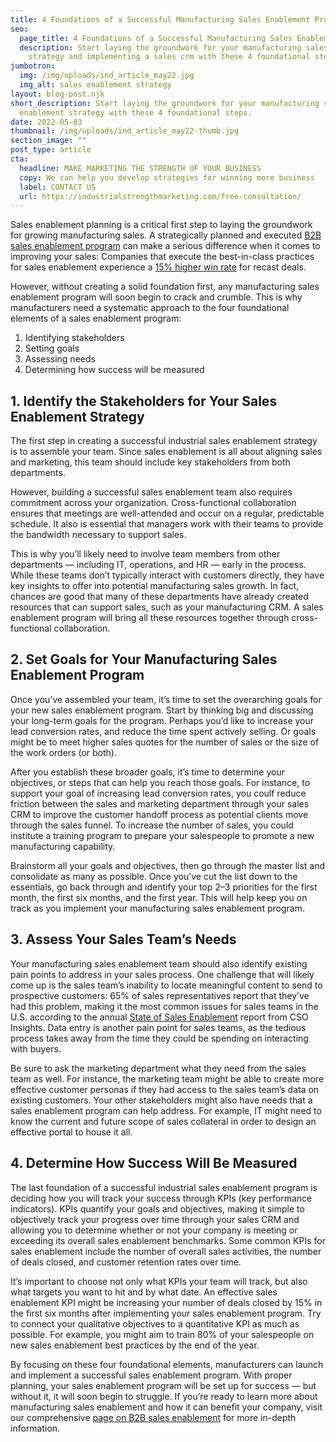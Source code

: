 ```yaml
---
title: 4 Foundations of a Successful Manufacturing Sales Enablement Program
seo:
  page_title: 4 Foundations of a Successful Manufacturing Sales Enablement Program
  description: Start laying the groundwork for your manufacturing sales enablement
    strategy and implementing a sales crm with these 4 foundational steps.
jumbotron:
  img: /img/uploads/ind_article_may22.jpg
  img_alt: sales enablement strategy
layout: blog-post.njk
short_description: Start laying the groundwork for your manufacturing sales
  enablement strategy with these 4 foundational steps.
date: 2022-05-03
thumbnail: /img/uploads/ind_article_may22-thumb.jpg
section_image: ""
post_type: article
cta:
  headline: MAKE MARKETING THE STRENGTH OF YOUR BUSINESS
  copy: We can help you develop strategies for winning more business
  label: CONTACT US
  url: https://industrialstrengthmarketing.com/free-consultation/
---
```

Sales enablement planning is a critical first step to laying the groundwork for growing manufacturing sales. A strategically planned and executed [B2B sales enablement program](https://industrialstrengthmarketing.com/services/sales-enablement/) can make a serious difference when it comes to improving your sales: Companies that execute the best-in-class practices for sales enablement experience a [15% higher win rate](https://www.brainshark.com/campaigns/lp/cso-insights-fifth-annual-sales-enablement-study) for recast deals.



However, without creating a solid foundation first, any manufacturing sales enablement program will soon begin to crack and crumble. This is why manufacturers need a systematic approach to the four foundational elements of a sales enablement program:

1. Identifying stakeholders
2. Setting goals
3. Assessing needs
4. Determining how success will be measured

## 1. Identify the Stakeholders for Your Sales Enablement Strategy

The first step in creating a successful industrial sales enablement strategy is to assemble your team. Since sales enablement is all about aligning sales and marketing, this team should include key stakeholders from both departments.



However, building a successful sales enablement team also requires commitment across your organization. Cross-functional collaboration ensures that meetings are well-attended and occur on a regular, predictable schedule. It also is essential that managers work with their teams to provide the bandwidth necessary to support sales.



This is why you’ll likely need to involve team members from other departments — including IT, operations, and HR — early in the process. While these teams don’t typically interact with customers directly, they have key insights to offer into potential manufacturing sales growth. In fact, chances are good that many of these departments have already created resources that can support sales, such as your manufacturing CRM. A sales enablement program will bring all these resources together through cross-functional collaboration.

## 2. Set Goals for Your Manufacturing Sales Enablement Program

Once you’ve assembled your team, it’s time to set the overarching goals for your new sales enablement program. Start by thinking big and discussing your long-term goals for the program. Perhaps you’d like to increase your lead conversion rates, and reduce the time spent actively selling. Or goals might be to meet higher sales quotes for the number of sales or the size of the work orders (or both).



After you establish these broader goals, it’s time to determine your objectives, or steps that can help you reach those goals. For instance, to support your goal of increasing lead conversion rates, you coulf reduce friction between the sales and marketing department through your sales CRM to improve the customer handoff process as potential clients move through the sales funnel. To increase the number of sales, you could institute a training program to prepare your salespeople to promote a new manufacturing capability.



Brainstorm all your goals and objectives, then go through the master list and consolidate as many as possible. Once you’ve cut the list down to the essentials, go back through and identify your top 2–3 priorities for the first month, the first six months, and the first year. This will help keep you on track as you implement your manufacturing sales enablement program.

## 3. Assess Your Sales Team’s Needs

Your manufacturing sales enablement team should also identify existing pain points to address in your sales process. One challenge that will likely come up is the sales team’s inability to locate meaningful content to send to prospective customers: 65% of sales representatives report that they’ve had this problem, making it the most common issues for sales teams in the U.S. according to the annual [State of Sales Enablement](https://www.brainshark.com/campaigns/lp/cso-insights-fifth-annual-sales-enablement-study) report from CSO Insights. Data entry is another pain point for sales teams, as the tedious process takes away from the time they could be spending on interacting with buyers.



Be sure to ask the marketing department what they need from the sales team as well. For instance, the marketing team might be able to create more effective customer personas if they had access to the sales team’s data on existing customers. Your other stakeholders might also have needs that a sales enablement program can help address. For example, IT might need to know the current and future scope of sales collateral in order to design an effective portal to house it all.

## 4. Determine How Success Will Be Measured

The last foundation of a successful industrial sales enablement program is deciding how you will track your success through KPIs (key performance indicators). KPIs quantify your goals and objectives, making it simple to objectively track your progress over time through your sales CRM and allowing you to determine whether or not your company is meeting or exceeding its overall sales enablement benchmarks. Some common KPIs for sales enablement include the number of overall sales activities, the number of deals closed, and customer retention rates over time.



It’s important to choose not only what KPIs your team will track, but also what targets you want to hit and by what date. An effective sales enablement KPI might be increasing your number of deals closed by 15% in the first six months after implementing your sales enablement program. Try to connect your qualitative objectives to a quantitative KPI as much as possible. For example, you might aim to train 80% of your salespeople on new sales enablement best practices by the end of the year.



By focusing on these four foundational elements, manufacturers can launch and implement a successful sales enablement program. With proper planning, your sales enablement program will be set up for success — but without it, it will soon begin to struggle. If you’re ready to learn more about manufacturing sales enablement and how it can benefit your company, visit our comprehensive [page on B2B sales enablement](https://industrialstrengthmarketing.com/services/sales-enablement/) for more in-depth information.